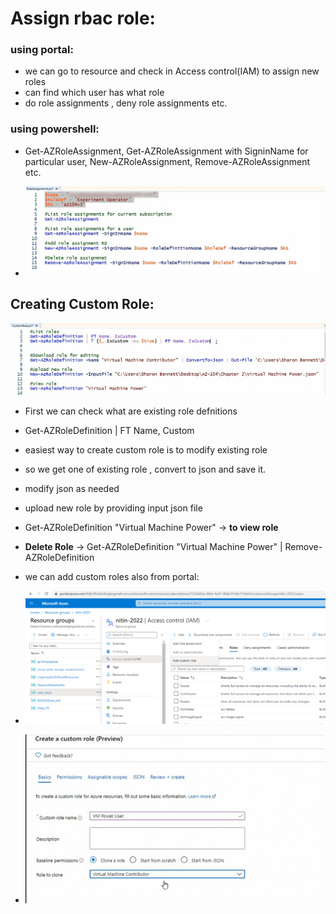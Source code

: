 
# Assign rbac role:

### using portal: 
- we can go to resource and check in Access control(IAM) to assign new roles 
- can find which user has what role
- do role assignments , deny role assignments etc. 

### using powershell: 

- Get-AZRoleAssignment, Get-AZRoleAssignment with SigninName for particular user, New-AZRoleAssignment, Remove-AZRoleAssignment etc. 

- ![img.png](images/2.1.1.png)


## Creating Custom Role:

![img_1.png](images/2.1.2.png)

- First we can check what are existing role defnitions 
- Get-AZRoleDefinition | FT Name, Custom 
- easiest way to create custom role is to modify existing role
- so we get one of existing role , convert to json and save it. 
- modify json as needed
- upload new role by providing input json file
- Get-AZRoleDefinition "Virtual Machine Power" ->  **to view role**
- **Delete Role** ->  Get-AZRoleDefinition "Virtual Machine Power"  | Remove-AZRoleDefinition 

- we can add custom roles also from portal:
- ![img_2.png](images/2.1.3.png)
- ![img_3.png](images/2.1.4.png)